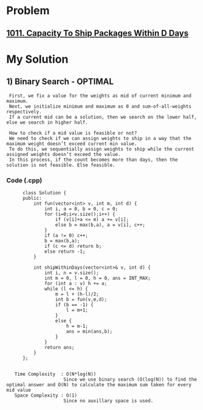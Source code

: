 # Problem

##  [1011. Capacity To Ship Packages Within D Days](https://leetcode.com/problems/capacity-to-ship-packages-within-d-days/)
 

# My Solution  

## 1) Binary Search - OPTIMAL

      
     First, we fix a value for the weights as mid of current minimum and maximum.
     Next, we initialize minimum and maximum as 0 and sum-of-all-weights respectively.
     If a current mid can be a solution, then we search on the lower half, else we search in higher half.

     How to check if a mid value is feasible or not? 
     We need to check if we can assign weights to ship in a way that the maximum weight doesn’t exceed current min value. 
     To do this, we sequentially assign weights to ship while the current assigned weights doesn’t exceed the value. 
     In this process, if the count becomes more than days, then the solution is not feasible. Else feasible.
        
        
   ### Code (.cpp)
   
          class Solution {
          public:
              int fun(vector<int> v, int m, int d) {
                  int i, a = 0, b = 0, c = 0;
                  for (i=0;i<v.size();i++) {
                      if (v[i]+a <= m) a += v[i];
                      else b = max(b,a), a = v[i], c++;
                  }
                  if (a != 0) c++;
                  b = max(b,a);
                  if (c <= d) return b;
                  else return -1;
              }

              int shipWithinDays(vector<int>& v, int d) {
                  int i, n = v.size();
                  int m = 0, l = 0, h = 0, ans = INT_MAX;
                  for (int a : v) h += a;
                  while (l <= h) {
                      m = l + (h-l)/2;
                      int b = fun(v,m,d);
                      if (b == -1) {
                          l = m+1;
                      }
                      else {
                          h = m-1;
                          ans = min(ans,b);
                      }
                  }
                  return ans;
              }
          };  
          
          
       Time Complexity  : O(N*log(N)) 
                         Since we use binary search (O(log(N)) to find the optimal answer and O(N) to calculate the maximum sum taken for every mid value
       Space Complexity : O(1)
                         Since no auxillary space is used.
